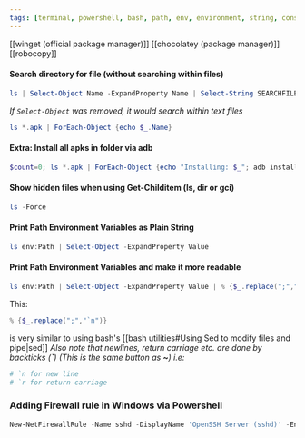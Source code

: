 ```yaml
---
tags: [terminal, powershell, bash, path, env, environment, string, console, sed, editing, piped, object, tostring, files, hidden]
---
```


[[winget (official package manager)]]
[[chocolatey (package manager)]]
[[robocopy]]

#### Search directory for file (without searching within files)
```powershell
ls | Select-Object Name -ExpandProperty Name | Select-String SEARCHFILENAME
```
*If `Select-Object` was removed, it would search within text files*
```powershell
ls *.apk | ForEach-Object {echo $_.Name}
```
#### Extra: Install all apks in folder via adb
```powershell
$count=0; ls *.apk | ForEach-Object {echo "Installing: $_"; adb install $_.Name; $count++}; echo "Attempted to install $count apps."
```

#### Show hidden files when using Get-Childitem (ls, dir or gci)
```powershell
ls -Force
```

#### Print Path Environment Variables as Plain String
```powershell
ls env:Path | Select-Object -ExpandProperty Value 
```

#### Print Path Environment Variables and make it more readable
```powershell
ls env:Path | Select-Object -ExpandProperty Value | % {$_.replace(";","`n")}
```
This:
```powershell
% {$_.replace(";","`n")}
```
is very similar to using bash's [[bash utilities#Using Sed to modify files and pipe|sed]]
*Also note that newlines, return carriage etc. are done by backticks (**\`**) (This is the same button as **~**) i.e:*
```powershell
# `n for new line
# `r for return carriage
```

### Adding Firewall rule in Windows via Powershell
```powershell
New-NetFirewallRule -Name sshd -DisplayName 'OpenSSH Server (sshd)' -Enabled True -Direction Inbound -Protocol TCP -Action Allow -LocalPort 22
```